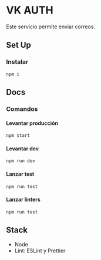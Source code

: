 # VK AUTH
Este servicio permite enviar correos.

## Set Up
### Instalar  
`npm i`

## Docs

### Comandos

#### Levantar producción
`npm start`

#### Levantar dev
`npm run dev`

#### Lanzar test
`npm run test`

#### Lanzar linters
`npm run test`

## Stack
- Node
- Lint: ESLint y Prettier
